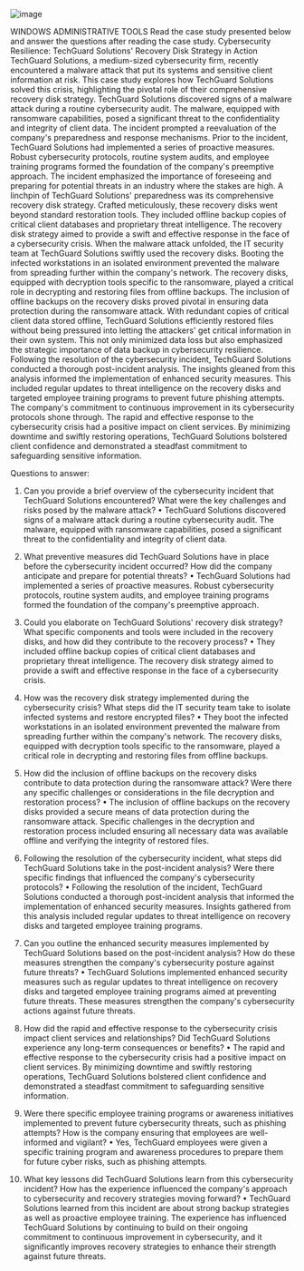 ![image](https://github.com/user-attachments/assets/ecff4452-81f9-4f7c-9475-f41575eb5e3a)

WINDOWS ADMINISTRATIVE TOOLS
Read the case study presented below and answer the questions after reading the case study.
Cybersecurity Resilience: TechGuard Solutions' Recovery Disk Strategy in Action
TechGuard Solutions, a medium-sized cybersecurity firm, recently encountered a malware attack that put its systems and sensitive client information at risk. This case study explores how TechGuard Solutions solved this crisis, highlighting the pivotal role of their comprehensive recovery disk strategy.
TechGuard Solutions discovered signs of a malware attack during a routine cybersecurity audit. The malware, equipped with ransomware capabilities, posed a significant threat to the confidentiality and integrity of client data. The incident prompted a reevaluation of the company's preparedness and response mechanisms. 
Prior to the incident, TechGuard Solutions had implemented a series of proactive measures. Robust cybersecurity protocols, routine system audits, and employee training programs formed the foundation of the company's preemptive approach. The incident emphasized the importance of foreseeing and preparing for potential threats in an industry where the stakes are high. A linchpin of TechGuard Solutions' preparedness was its comprehensive recovery disk strategy. 
Crafted meticulously, these recovery disks went beyond standard restoration tools. They included offline backup copies of critical client databases and proprietary threat intelligence. The recovery disk strategy aimed to provide a swift and effective response in the face of a cybersecurity crisis. When the malware attack unfolded, the IT security team at TechGuard Solutions swiftly used the recovery disks. 
Booting the infected workstations in an isolated environment prevented the malware from spreading further within the company's network. The recovery disks, equipped with decryption tools specific to the ransomware, played a critical role in decrypting and restoring files from offline backups. The inclusion of offline backups on the recovery disks proved pivotal in ensuring data protection during the ransomware attack. With redundant copies of critical client data stored offline, TechGuard Solutions efficiently restored files without being pressured into letting the attackers' get critical information in their own system. 
This not only minimized data loss but also emphasized the strategic importance of data backup in cybersecurity resilience. Following the resolution of the cybersecurity incident, TechGuard Solutions conducted a thorough post-incident analysis. The insights gleaned from this analysis informed the implementation of enhanced security measures. This included regular updates to threat intelligence on the recovery disks and targeted employee training programs to prevent future phishing attempts. The company's commitment to continuous improvement in its cybersecurity protocols shone through. The rapid and effective response to the cybersecurity crisis had a positive impact on client services. By minimizing downtime and swiftly restoring operations, TechGuard Solutions bolstered client confidence and demonstrated a steadfast commitment to safeguarding sensitive information.

Questions to answer:
1.	Can you provide a brief overview of the cybersecurity incident that TechGuard Solutions encountered? What were the key challenges and risks posed by the malware attack?
•	TechGuard Solutions discovered signs of a malware attack during a routine cybersecurity audit. The malware, equipped with ransomware capabilities, posed a significant threat to the confidentiality and integrity of client data. 

2.	What preventive measures did TechGuard Solutions have in place before the cybersecurity incident occurred? How did the company anticipate and prepare for potential threats?
•	TechGuard Solutions had implemented a series of proactive measures. Robust cybersecurity protocols, routine system audits, and employee training programs formed the foundation of the company's preemptive approach.

3.	Could you elaborate on TechGuard Solutions' recovery disk strategy? What specific components and tools were included in the recovery disks, and how did they contribute to the recovery process?
•	They included offline backup copies of critical client databases and proprietary threat intelligence. The recovery disk strategy aimed to provide a swift and effective response in the face of a cybersecurity crisis.

4.	How was the recovery disk strategy implemented during the cybersecurity crisis? What steps did the IT security team take to isolate infected systems and restore encrypted files?
•	They boot the infected workstations in an isolated environment prevented the malware from spreading further within the company's network. The recovery disks, equipped with decryption tools specific to the ransomware, played a critical role in decrypting and restoring files from offline backups.

5.	How did the inclusion of offline backups on the recovery disks contribute to data protection during the ransomware attack? Were there any specific challenges or considerations in the file decryption and restoration process?
•	The inclusion of offline backups on the recovery disks provided a secure means of data protection during the ransomware attack. Specific challenges in the decryption and restoration process included ensuring all necessary data was available offline and verifying the integrity of restored files.

6.	Following the resolution of the cybersecurity incident, what steps did TechGuard Solutions take in the post-incident analysis? Were there specific findings that influenced the company's cybersecurity protocols?
•	Following the resolution of the incident, TechGuard Solutions conducted a thorough post-incident analysis that informed the implementation of enhanced security measures. Insights gathered from this analysis included regular updates to threat intelligence on recovery disks and targeted employee training programs.

7.	Can you outline the enhanced security measures implemented by TechGuard Solutions based on the post-incident analysis? How do these measures strengthen the company's cybersecurity posture against future threats?
•	TechGuard Solutions implemented enhanced security measures such as regular updates to threat intelligence on recovery disks and targeted employee training programs aimed at preventing future threats. These measures strengthen the company's cybersecurity actions against future threats.

8.	How did the rapid and effective response to the cybersecurity crisis impact client services and relationships? Did TechGuard Solutions experience any long-term consequences or benefits?
•	The rapid and effective response to the cybersecurity crisis had a positive impact on client services. By minimizing downtime and swiftly restoring operations, TechGuard Solutions bolstered client confidence and demonstrated a steadfast commitment to safeguarding sensitive information.

9.	Were there specific employee training programs or awareness initiatives implemented to prevent future cybersecurity threats, such as phishing attempts? How is the company ensuring that employees are well-informed and vigilant?
•	Yes, TechGuard employees were given a specific training program and awareness procedures to prepare them for future cyber risks, such as phishing attempts.

10.	What key lessons did TechGuard Solutions learn from this cybersecurity incident? How has the experience influenced the company's approach to cybersecurity and recovery strategies moving forward?
•	TechGuard Solutions learned from this incident are about strong backup strategies as well as proactive employee training. The experience has influenced TechGuard Solutions by continuing to build on their ongoing commitment to continuous improvement in cybersecurity, and it significantly improves recovery strategies to enhance their strength against future threats.






